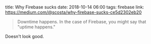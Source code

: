 title: Why Firebase sucks
date: 2018-10-14 06:00
tags: firebase
link: https://medium.com/@scosta/why-firebase-sucks-ce5d2302eb20

> Downtime happens. In the case of Firebase, you might say that "uptime happens."

Doesn't look good.
